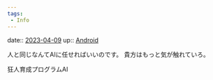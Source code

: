```yaml
---
tags:
 - Info
---
```


date:: [2023-04-09](/Daily_Note/2023-04-09.md)
up:: [Android](Bar/Novel/Topics/Android.md)

人と同じなんてAIに任せればいいのです。
貴方はもっと気が触れていろ。

狂人育成プログラムAI